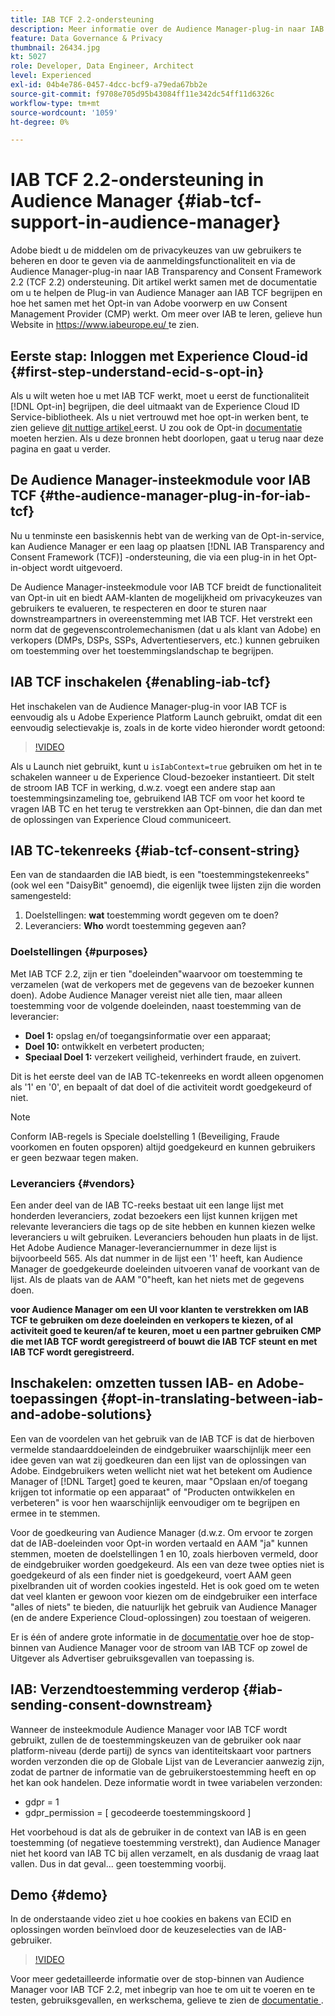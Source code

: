 ```yaml
---
title: IAB TCF 2.2-ondersteuning
description: Meer informatie over de Audience Manager-plug-in naar IAB TCF en over de manier waarop deze werkt met het Adobe-aanmeldingsobject en de CMP-provider (Consent Management Provider).
feature: Data Governance & Privacy
thumbnail: 26434.jpg
kt: 5027
role: Developer, Data Engineer, Architect
level: Experienced
exl-id: 04b4e786-0457-4dcc-bcf9-a79eda67bb2e
source-git-commit: f9708e705d95b43084ff11e342dc54ff11d6326c
workflow-type: tm+mt
source-wordcount: '1059'
ht-degree: 0%

---
```


# IAB TCF 2.2-ondersteuning in Audience Manager {#iab-tcf-support-in-audience-manager}

Adobe biedt u de middelen om de privacykeuzes van uw gebruikers te beheren en door te geven via de aanmeldingsfunctionaliteit en via de Audience Manager-plug-in naar IAB Transparency and Consent Framework 2.2 (TCF 2.2) ondersteuning. Dit artikel werkt samen met de documentatie om u te helpen de Plug-in van Audience Manager aan IAB TCF begrijpen en hoe het samen met het Opt-in van Adobe voorwerp en uw Consent Management Provider (CMP) werkt. Om meer over IAB te leren, gelieve hun Website in [ https://www.iabeurope.eu/ ](https://www.iabeurope.eu/) te zien.

## Eerste stap: Inloggen met Experience Cloud-id {#first-step-understand-ecid-s-opt-in}

Als u wilt weten hoe u met IAB TCF werkt, moet u eerst de functionaliteit [!DNL Opt-in] begrijpen, die deel uitmaakt van de Experience Cloud ID Service-bibliotheek. Als u niet vertrouwd met hoe opt-in werken bent, te zien gelieve [ dit nuttige artikel ](https://experienceleague.adobe.com/docs/core-services-learn/tutorials/id-service/use-opt-in-to-control-experience-cloud-activities-based-on-user-consent.html) eerst. U zou ook de Opt-in [ documentatie ](https://experienceleague.adobe.com/docs/id-service/using/implementation/opt-in-service/optin-overview.html) moeten herzien. Als u deze bronnen hebt doorlopen, gaat u terug naar deze pagina en gaat u verder.

## De Audience Manager-insteekmodule voor IAB TCF {#the-audience-manager-plug-in-for-iab-tcf}

Nu u tenminste een basiskennis hebt van de werking van de Opt-in-service, kan Audience Manager er een laag op plaatsen [!DNL IAB Transparency and Consent Framework (TCF)] -ondersteuning, die via een plug-in in het Opt-in-object wordt uitgevoerd.

De Audience Manager-insteekmodule voor IAB TCF breidt de functionaliteit van Opt-in uit en biedt AAM-klanten de mogelijkheid om privacykeuzes van gebruikers te evalueren, te respecteren en door te sturen naar downstreampartners in overeenstemming met IAB TCF. Het verstrekt een norm dat de gegevenscontrolemechanismen (dat u als klant van Adobe) en verkopers (DMPs, DSPs, SSPs, Advertentieservers, etc.) kunnen gebruiken om toestemming over het toestemmingslandschap te begrijpen.

## IAB TCF inschakelen {#enabling-iab-tcf}

Het inschakelen van de Audience Manager-plug-in voor IAB TCF is eenvoudig als u Adobe Experience Platform Launch gebruikt, omdat dit een eenvoudig selectievakje is, zoals in de korte video hieronder wordt getoond:

>[!VIDEO](https://video.tv.adobe.com/v/26433/?quality=12)

Als u Launch niet gebruikt, kunt u `isIabContext=true` gebruiken om het in te schakelen wanneer u de Experience Cloud-bezoeker instantieert. Dit stelt de stroom IAB TCF in werking, d.w.z. voegt een andere stap aan toestemmingsinzameling toe, gebruikend IAB TCF om voor het koord te vragen IAB TC en het terug te verstrekken aan Opt-binnen, die dan dan met de oplossingen van Experience Cloud communiceert.

## IAB TC-tekenreeks {#iab-tcf-consent-string}

Een van de standaarden die IAB biedt, is een &quot;toestemmingstekenreeks&quot; (ook wel een &quot;DaisyBit&quot; genoemd), die eigenlijk twee lijsten zijn die worden samengesteld:

1. Doelstellingen: **wat** toestemming wordt gegeven om te doen?
1. Leveranciers: **Who** wordt toestemming gegeven aan?

### Doelstellingen {#purposes}

Met IAB TCF 2.2, zijn er tien &quot;doeleinden&quot;waarvoor om toestemming te verzamelen (wat de verkopers met de gegevens van de bezoeker kunnen doen). Adobe Audience Manager vereist niet alle tien, maar alleen toestemming voor de volgende doeleinden, naast toestemming van de leverancier:

* **Doel 1:** opslag en/of toegangsinformatie over een apparaat;
* **Doel 10:** ontwikkelt en verbetert producten;
* **Speciaal Doel 1:** verzekert veiligheid, verhindert fraude, en zuivert.

Dit is het eerste deel van de IAB TC-tekenreeks en wordt alleen opgenomen als &#39;1&#39; en &#39;0&#39;, en bepaalt of dat doel of die activiteit wordt goedgekeurd of niet.

>[!NOTE]
>
>Conform IAB-regels is Speciale doelstelling 1 (Beveiliging, Fraude voorkomen en fouten opsporen) altijd goedgekeurd en kunnen gebruikers er geen bezwaar tegen maken.

### Leveranciers {#vendors}

Een ander deel van de IAB TC-reeks bestaat uit een lange lijst met honderden leveranciers, zodat bezoekers een lijst kunnen krijgen met relevante leveranciers die tags op de site hebben en kunnen kiezen welke leveranciers u wilt gebruiken. Leveranciers behouden hun plaats in de lijst. Het Adobe Audience Manager-leveranciernummer in deze lijst is bijvoorbeeld 565. Als dat nummer in de lijst een &#39;1&#39; heeft, kan Audience Manager de goedgekeurde doeleinden uitvoeren vanaf de voorkant van de lijst. Als de plaats van de AAM &quot;0&quot;heeft, kan het niets met de gegevens doen.

**voor Audience Manager om een UI voor klanten te verstrekken om IAB TCF te gebruiken om deze doeleinden en verkopers te kiezen, of al activiteit goed te keuren/af te keuren, moet u een partner gebruiken CMP die met IAB TCF wordt geregistreerd of bouwt die IAB TCF steunt en met IAB TCF wordt geregistreerd.**

## Inschakelen: omzetten tussen IAB- en Adobe-toepassingen {#opt-in-translating-between-iab-and-adobe-solutions}

Een van de voordelen van het gebruik van de IAB TCF is dat de hierboven vermelde standaarddoeleinden de eindgebruiker waarschijnlijk meer een idee geven van wat zij goedkeuren dan een lijst van de oplossingen van Adobe. Eindgebruikers weten wellicht niet wat het betekent om Audience Manager of [!DNL Target] goed te keuren, maar &quot;Opslaan en/of toegang krijgen tot informatie op een apparaat&quot; of &quot;Producten ontwikkelen en verbeteren&quot; is voor hen waarschijnlijk eenvoudiger om te begrijpen en ermee in te stemmen.

Voor de goedkeuring van Audience Manager (d.w.z. Om ervoor te zorgen dat de IAB-doeleinden voor Opt-in worden vertaald en AAM &quot;ja&quot; kunnen stemmen, moeten de doelstellingen 1 en 10, zoals hierboven vermeld, door de eindgebruiker worden goedgekeurd. Als een van deze twee opties niet is goedgekeurd of als een finder niet is goedgekeurd, voert AAM geen pixelbranden uit of worden cookies ingesteld. Het is ook goed om te weten dat veel klanten er gewoon voor kiezen om de eindgebruiker een interface &quot;alles of niets&quot; te bieden, die natuurlijk het gebruik van Audience Manager (en de andere Experience Cloud-oplossingen) zou toestaan of weigeren.

Er is één of andere grote informatie in de [ documentatie ](https://experienceleague.adobe.com/docs/audience-manager/user-guide/overview/data-privacy/consent-management/aam-iab-plugin.html?lang=en) over hoe de stop-binnen van Audience Manager voor de stroom van IAB TCF op zowel de Uitgever als Advertiser gebruiksgevallen van toepassing is.

## IAB: Verzendtoestemming verderop {#iab-sending-consent-downstream}

Wanneer de insteekmodule Audience Manager voor IAB TCF wordt gebruikt, zullen de de toestemmingskeuzen van de gebruiker ook naar platform-niveau (derde partij) de syncs van identiteitskaart voor partners worden verzonden die op de Globale Lijst van de Leverancier aanwezig zijn, zodat de partner de informatie van de gebruikerstoestemming heeft en op het kan ook handelen. Deze informatie wordt in twee variabelen verzonden:

* gdpr = 1
* gdpr_permission = [ gecodeerde toestemmingskoord ]

Het voorbehoud is dat als de gebruiker in de context van IAB is en geen toestemming (of negatieve toestemming verstrekt), dan Audience Manager niet het koord van IAB TC bij allen verzamelt, en als dusdanig de vraag laat vallen. Dus in dat geval... geen toestemming voorbij.

## Demo {#demo}

In de onderstaande video ziet u hoe cookies en bakens van ECID en oplossingen worden beïnvloed door de keuzeselecties van de IAB-gebruiker.

>[!VIDEO](https://video.tv.adobe.com/v/26434/?quality=12)

Voor meer gedetailleerde informatie over de stop-binnen van Audience Manager voor IAB TCF 2.2, met inbegrip van hoe te om uit te voeren en te testen, gebruiksgevallen, en werkschema, gelieve te zien de [ documentatie ](https://experienceleague.adobe.com/docs/audience-manager/user-guide/overview/data-privacy/consent-management/aam-iab-plugin.html).
